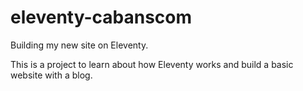 # eleventy-cabanscom
Building my new site on Eleventy.

This is a project to learn about how Eleventy works and build a basic website with a blog.
